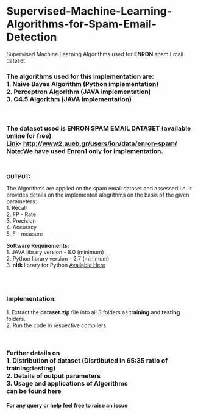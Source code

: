 # Supervised-Machine-Learning-Algorithms-for-Spam-Email-Detection
Supervised Machine Learning Algorithms used for <b>ENRON</b> spam Email dataset
</br>

<h3>
The algorithms used for this implementation are:</br>
<b>1. Naive Bayes Algorithm </b> (Python implementation)</br>
<b>2. Perceptron Algorithm </b> (JAVA implementation)</br>
<b>3. C4.5 Algorithm </b> (JAVA implementation)</br>
</h3>
</br>
<h3>
The dataset used is <b>ENRON</b> SPAM EMAIL DATASET (available online for free)</br>
<u>Link</u>- <a href="http://www2.aueb.gr/users/ion/data/enron-spam/">http://www2.aueb.gr/users/ion/data/enron-spam/</a></br>
<u>Note:</u>We have used <b>Enron1</b> only for implementation.
</h3>
</br>
<p font size="20"><b><u>OUTPUT:</b></u></p>
<p font size="18">
The Algorithms are applied on the spam email dataset and assessed i.e. It provides details on the implemented alogrithms on the basis of the given parameters:</br>
1. Recall </br>
2. FP - Rate</br>
3. Precision</br>
4. Accuracy</br>
5. F - measure</br>
</p>
<p font size="20">
<b>Software Requirements:</b></br>
1. JAVA library version - 8.0 (minimum)</br>
2. Python library version - 2.7 (minimum)</br>
3. <b>nltk</b> library for Python <a href="http://www.nltk.org/install.html">Available Here</a></br>
</p>
</br>


</br>

<h3>Implementation:</h3>
<p font size="20">
1. Extract the <b>dataset.zip</b> file into all 3 folders as <b>training</b> and <b>testing</b> folders.</br>
2. Run the code in respective compilers.
</p>
</br>
<h3><b>
Further details on </br>
1. Distribution of dataset (Disrtibuted in 65:35 ratio of training:testing) </br>
2. Details of output parameters</br>
3. Usage and applications of Algorithms</br>
can be found <a href="http://ijsart.com/Home/IssueDetail/8673">here</a>
</b></h3>
<h4>For any query or help feel free to raise an issue</br>

